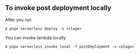 ## To invoke post deployment locally

After you run

```
$ pnpx serverless deploy -s <stage>
```

You can invoke lambda locally

```
$ pnpx serverless invoke local -f postDeployment -s <stage>
```
